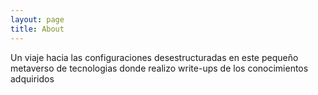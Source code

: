 ```yaml
---
layout: page
title: About
---
```


Un viaje hacia las configuraciones desestructuradas en este pequeño metaverso de tecnologias donde realizo write-ups de los conocimientos adquiridos 
